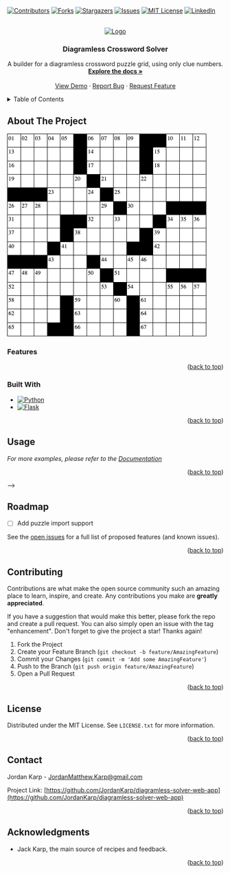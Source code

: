 <!-- Improved compatibility of back to top link: See: https://github.com/othneildrew/Best-README-Template/pull/73 -->

<a name="readme-top"></a>

<!--
*** Thanks for checking out the Best-README-Template. If you have a suggestion
*** that would make this better, please fork the repo and create a pull request
*** or simply open an issue with the tag "enhancement".
*** Don't forget to give the project a star!
*** Thanks again! Now go create something AMAZING! :D
-->

<!-- PROJECT SHIELDS -->
<!--
*** I'm using markdown "reference style" links for readability.
*** Reference links are enclosed in brackets [ ] instead of parentheses ( ).
*** See the bottom of this document for the declaration of the reference variables
*** for contributors-url, forks-url, etc. This is an optional, concise syntax you may use.
*** https://www.markdownguide.org/basic-syntax/#reference-style-links
-->

[![Contributors][contributors-shield]][contributors-url]
[![Forks][forks-shield]][forks-url]
[![Stargazers][stars-shield]][stars-url]
[![Issues][issues-shield]][issues-url]
[![MIT License][license-shield]][license-url]
[![LinkedIn][linkedin-shield]][linkedin-url]

<!-- PROJECT LOGO -->
<br />
<div align="center">
  <a href="https://github.com/JordanKarp/diagramless-solver-web-app">
    <img src="static/img/facicon.ico" alt="Logo" width="80" height="80">
  </a>

  <h3 align="center">Diagramless Crossword Solver</h3>

  <p align="center">
    A builder for a diagramless crossword puzzle grid, using only clue numbers.
    <br />
    <a href="https://github.com/JordanKarp/diagramless-solver-web-app"><strong>Explore the docs »</strong></a>
    <br />
    <br />
    <a href="https://diagramless.up.railway.app/">View Demo</a>
    ·
    <a href="https://github.com/JordanKarp/diagramless-solver-web-app/issues">Report Bug</a>
    ·
    <a href="https://github.com/JordanKarp/diagramless-solver-web-app/issues">Request Feature</a>
  </p>
</div>

<!-- TABLE OF CONTENTS -->
<details>
  <summary>Table of Contents</summary>
  <ol>
    <li>
      <a href="#about-the-project">About The Project</a>
      <ul>
        <li><a href="#features">Features</a></li>
        <li><a href="#built-with">Built With</a></li>
      </ul>
    </li>
    <li>
      <a href="#getting-started">Getting Started</a>
      <ul>
        <li><a href="#prerequisites">Prerequisites</a></li>
        <li><a href="#installation">Installation</a></li>
      </ul>
    </li>
    <li><a href="#usage">Usage</a></li>
    <li><a href="#roadmap">Roadmap</a></li>
    <li><a href="#contributing">Contributing</a></li>
    <li><a href="#license">License</a></li>
    <li><a href="#contact">Contact</a></li>
    <li><a href="#acknowledgments">Acknowledgments</a></li>
  </ol>
</details>

<!-- ABOUT THE PROJECT -->

## About The Project

[![Diagramless Crossword Solver Screen Shot][product-screenshot]](https://diagramless.up.railway.app/)

### Features

<!-- TODO -->

<p align="right">(<a href="#readme-top">back to top</a>)</p>

### Built With

- [![Python][Python.com]][Python-url]
- [![Flask][Flask.com]][Flask-url]

<p align="right">(<a href="#readme-top">back to top</a>)</p>

<!-- GETTING STARTED -->

<!--

## Getting Started

This is an example of how you may give instructions on setting up your project locally.
To get a local copy up and running follow these simple example steps.



### Prerequisites

This is an example of how to list things you need to use the software and how to install them.

- npm
  ```sh
  npm install npm@latest -g
  ```

### Installation

1. Get a free API Key at [https://example.com](https://example.com)
2. Clone the repo
   ```sh
   git clone https://github.com/JordanKarp/diagramless-solver-web-app.git
   ```
3. Install NPM packages
   ```sh
   npm install
   ```
4. Enter your API in `config.js`
   ```js
   const API_KEY = "ENTER YOUR API";
   ```

<p align="right">(<a href="#readme-top">back to top</a>)</p>

-->

<!-- USAGE EXAMPLES -->

## Usage

<!-- TODO -->

_For more examples, please refer to the [Documentation](https://example.com)_

<p align="right">(<a href="#readme-top">back to top</a>)</p> -->

<!-- ROADMAP -->

## Roadmap

<!-- TODO -->

- [ ] Add puzzle import support

See the [open issues](https://github.com/JordanKarp/diagramless-solver-web-app/issues) for a full list of proposed features (and known issues).

<p align="right">(<a href="#readme-top">back to top</a>)</p>

<!-- CONTRIBUTING -->

## Contributing

Contributions are what make the open source community such an amazing place to learn, inspire, and create. Any contributions you make are **greatly appreciated**.

If you have a suggestion that would make this better, please fork the repo and create a pull request. You can also simply open an issue with the tag "enhancement".
Don't forget to give the project a star! Thanks again!

1. Fork the Project
2. Create your Feature Branch (`git checkout -b feature/AmazingFeature`)
3. Commit your Changes (`git commit -m 'Add some AmazingFeature'`)
4. Push to the Branch (`git push origin feature/AmazingFeature`)
5. Open a Pull Request

<p align="right">(<a href="#readme-top">back to top</a>)</p>

<!-- LICENSE -->

## License

Distributed under the MIT License. See `LICENSE.txt` for more information.

<p align="right">(<a href="#readme-top">back to top</a>)</p>

<!-- CONTACT -->

## Contact

Jordan Karp - JordanMatthew.Karp@gmail.com

Project Link: [https://github.com/JordanKarp/diagramless-solver-web-app](https://github.com/JordanKarp/diagramless-solver-web-app)

<p align="right">(<a href="#readme-top">back to top</a>)</p>

<!-- ACKNOWLEDGMENTS -->

## Acknowledgments

- Jack Karp, the main source of recipes and feedback.

<p align="right">(<a href="#readme-top">back to top</a>)</p>

<!-- MARKDOWN LINKS & IMAGES -->
<!-- https://www.markdownguide.org/basic-syntax/#reference-style-links -->

[contributors-shield]: https://img.shields.io/github/contributors/JordanKarp/diagramless-solver-web-app.svg?style=for-the-badge
[contributors-url]: https://github.com/JordanKarp/diagramless-solver-web-app/graphs/contributors
[forks-shield]: https://img.shields.io/github/forks/JordanKarp/diagramless-solver-web-app.svg?style=for-the-badge
[forks-url]: https://github.com/JordanKarp/diagramless-solver-web-app/network/members
[stars-shield]: https://img.shields.io/github/stars/JordanKarp/diagramless-solver-web-app.svg?style=for-the-badge
[stars-url]: https://github.com/JordanKarp/diagramless-solver-web-app/stargazers
[issues-shield]: https://img.shields.io/github/issues/JordanKarp/diagramless-solver-web-app.svg?style=for-the-badge
[issues-url]: https://github.com/JordanKarp/diagramless-solver-web-app/issues
[license-shield]: https://img.shields.io/github/license/JordanKarp/diagramless-solver-web-app.svg?style=for-the-badge
[license-url]: https://github.com/JordanKarp/diagramless-solver-web-app/blob/master/LICENSE.txt
[linkedin-shield]: https://img.shields.io/badge/-LinkedIn-black.svg?style=for-the-badge&logo=linkedin&colorB=555
[linkedin-url]: https://linkedin.com/in/jordankarp
[product-screenshot]: static/img/puz.png
[Python.com]: https://img.shields.io/badge/python-3776AB?style=for-the-badge&logo=python&logoColor=white
[Python-url]: https://python.org
[Flask.com]: https://img.shields.io/badge/flask-000000?style=for-the-badge&logo=flask&logoColor=white
[Flask-url]: https://flask.palletsprojects.com/en/3.0.x/
